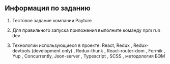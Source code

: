 ## Информация по заданию

1. Тестовое задание компании Payture

2. Для правильного запуска приложения выполните команду npm run dev

3. Технологии использующиеся в проекте: React, Redux , Redux-devtools (development only) , Redux-thunk , React-router-dom , Formik , Yup , Concurrently, Json-server , Typescript , SCSS , методология БЭМ
